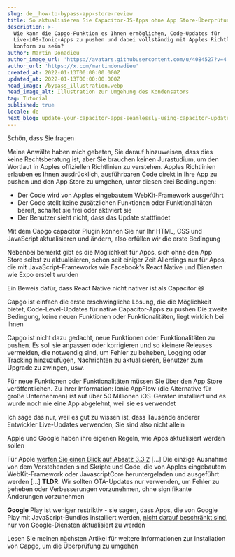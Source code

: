 ```yaml
---
slug: de__how-to-bypass-app-store-review
title: So aktualisieren Sie Capacitor-JS-Apps ohne App Store-Überprüfung.
description: >-
  Wie kann die Capgo-Funktion es Ihnen ermöglichen, Code-Updates für
  Live-iOS-Ionic-Apps zu pushen und dabei vollständig mit Apples Richtlinien
  konform zu sein?
author: Martin Donadieu
author_image_url: 'https://avatars.githubusercontent.com/u/4084527?v=4'
author_url: 'https://x.com/martindonadieu'
created_at: 2022-01-13T00:00:00.000Z
updated_at: 2022-01-13T00:00:00.000Z
head_image: /bypass_illustration.webp
head_image_alt: Illustration zur Umgehung des Kondensators
tag: Tutorial
published: true
locale: de
next_blog: update-your-capacitor-apps-seamlessly-using-capacitor-updater
---
```


Schön, dass Sie fragen

Meine Anwälte haben mich gebeten, Sie darauf hinzuweisen, dass dies keine Rechtsberatung ist, aber Sie brauchen keinen Jurastudium, um den Wortlaut in Apples offiziellen Richtlinien zu verstehen. Apples Richtlinien erlauben es Ihnen ausdrücklich, ausführbaren Code direkt in Ihre App zu pushen und den App Store zu umgehen, unter diesen drei Bedingungen:

* Der Code wird von Apples eingebautem WebKit-Framework ausgeführt
* Der Code stellt keine zusätzlichen Funktionen oder Funktionalitäten bereit, schaltet sie frei oder aktiviert sie
* Der Benutzer sieht nicht, dass das Update stattfindet

Mit dem Capgo capacitor Plugin können Sie nur Ihr HTML, CSS und JavaScript aktualisieren und ändern, also erfüllen wir die erste Bedingung

Nebenbei bemerkt gibt es die Möglichkeit für Apps, sich ohne den App Store selbst zu aktualisieren, schon seit einiger Zeit
Allerdings nur für Apps, die mit JavaScript-Frameworks wie Facebook's React Native und Diensten wie Expo erstellt wurden

Ein Beweis dafür, dass React Native nicht nativer ist als Capacitor 😆

Capgo ist einfach die erste erschwingliche Lösung, die die Möglichkeit bietet, Code-Level-Updates für native Capacitor-Apps zu pushen
Die zweite Bedingung, keine neuen Funktionen oder Funktionalitäten, liegt wirklich bei Ihnen

Capgo ist nicht dazu gedacht, neue Funktionen oder Funktionalitäten zu pushen. Es soll sie anpassen oder korrigieren und so kleinere Releases vermeiden, die notwendig sind, um Fehler zu beheben, Logging oder Tracking hinzuzufügen, Nachrichten zu aktualisieren, Benutzer zum Upgrade zu zwingen, usw.

Für neue Funktionen oder Funktionalitäten müssen Sie über den App Store veröffentlichen. Zu Ihrer Information: Ionic AppFlow (die Alternative für große Unternehmen) ist auf über 50 Millionen iOS-Geräten installiert und es wurde noch nie eine App abgelehnt, weil sie es verwendet

Ich sage das nur, weil es gut zu wissen ist, dass Tausende anderer Entwickler Live-Updates verwenden, Sie sind also nicht allein

Apple und Google haben ihre eigenen Regeln, wie Apps aktualisiert werden sollen

Für Apple [werfen Sie einen Blick auf Absatz 3.3.2](https://developerapplecom/programs/information/Apple_Developer_Program_Information_8_12_15pdf/)
[...] Die einzige Ausnahme von dem Vorstehenden sind Skripte und Code, die von Apples eingebautem WebKit-Framework oder JavascriptCore heruntergeladen und ausgeführt werden [...] __TLDR__: Wir sollten OTA-Updates nur verwenden, um Fehler zu beheben oder Verbesserungen vorzunehmen, ohne signifikante Änderungen vorzunehmen

__Google__ Play ist weniger restriktiv - sie sagen, dass Apps, die von Google Play mit JavaScript-Bundles installiert werden, [nicht darauf beschränkt sind](https://supportgooglecom/googleplay/android-developer/answer/9888379/?hl=en), nur von Google-Diensten aktualisiert zu werden


Lesen Sie meinen nächsten Artikel für weitere Informationen zur Installation von Capgo, um die Überprüfung zu umgehen